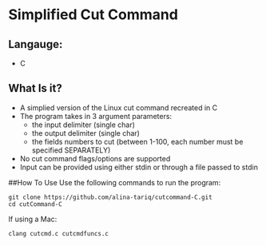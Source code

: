 # Simplified Cut Command

## Langauge:
* C

## What Is it?
- A simplied version of the Linux cut command recreated in C
- The program takes in 3 argument parameters:
	* the input delimiter (single char)
	* the output delimiter (single char)
	* the fields numbers to cut (between 1-100, each number must be specified SEPARATELY)
- No cut command flags/options are supported
- Input can be provided using either stdin or through a file passed to stdin

##How To Use
Use the following commands to run the program:
```
git clone https://github.com/alina-tariq/cutcommand-C.git
cd cutCommand-C
```
If using a Mac:
```
clang cutcmd.c cutcmdfuncs.c
```
